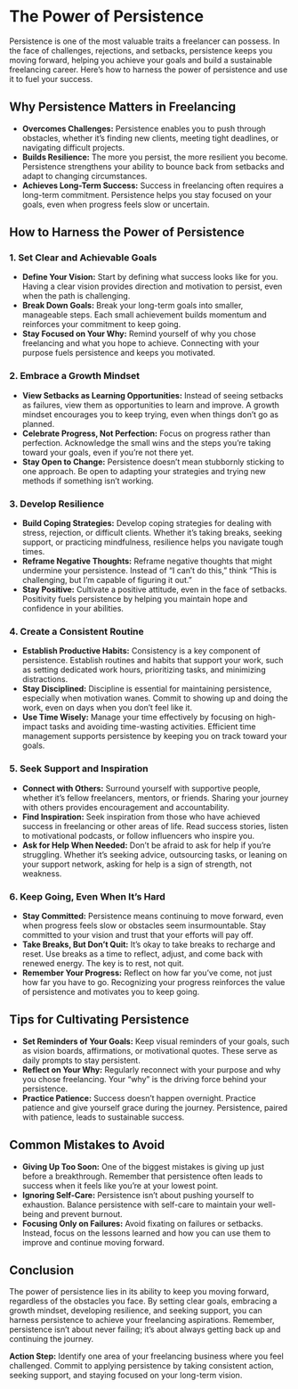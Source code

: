 # The Power of Persistence

Persistence is one of the most valuable traits a freelancer can possess. In the face of challenges, rejections, and setbacks, persistence keeps you moving forward, helping you achieve your goals and build a sustainable freelancing career. Here’s how to harness the power of persistence and use it to fuel your success.

## Why Persistence Matters in Freelancing

- **Overcomes Challenges:** Persistence enables you to push through obstacles, whether it’s finding new clients, meeting tight deadlines, or navigating difficult projects.
- **Builds Resilience:** The more you persist, the more resilient you become. Persistence strengthens your ability to bounce back from setbacks and adapt to changing circumstances.
- **Achieves Long-Term Success:** Success in freelancing often requires a long-term commitment. Persistence helps you stay focused on your goals, even when progress feels slow or uncertain.

## How to Harness the Power of Persistence

### 1. **Set Clear and Achievable Goals**

- **Define Your Vision:** Start by defining what success looks like for you. Having a clear vision provides direction and motivation to persist, even when the path is challenging.
- **Break Down Goals:** Break your long-term goals into smaller, manageable steps. Each small achievement builds momentum and reinforces your commitment to keep going.
- **Stay Focused on Your Why:** Remind yourself of why you chose freelancing and what you hope to achieve. Connecting with your purpose fuels persistence and keeps you motivated.

### 2. **Embrace a Growth Mindset**

- **View Setbacks as Learning Opportunities:** Instead of seeing setbacks as failures, view them as opportunities to learn and improve. A growth mindset encourages you to keep trying, even when things don’t go as planned.
- **Celebrate Progress, Not Perfection:** Focus on progress rather than perfection. Acknowledge the small wins and the steps you’re taking toward your goals, even if you’re not there yet.
- **Stay Open to Change:** Persistence doesn’t mean stubbornly sticking to one approach. Be open to adapting your strategies and trying new methods if something isn’t working.

### 3. **Develop Resilience**

- **Build Coping Strategies:** Develop coping strategies for dealing with stress, rejection, or difficult clients. Whether it’s taking breaks, seeking support, or practicing mindfulness, resilience helps you navigate tough times.
- **Reframe Negative Thoughts:** Reframe negative thoughts that might undermine your persistence. Instead of “I can’t do this,” think “This is challenging, but I’m capable of figuring it out.”
- **Stay Positive:** Cultivate a positive attitude, even in the face of setbacks. Positivity fuels persistence by helping you maintain hope and confidence in your abilities.

### 4. **Create a Consistent Routine**

- **Establish Productive Habits:** Consistency is a key component of persistence. Establish routines and habits that support your work, such as setting dedicated work hours, prioritizing tasks, and minimizing distractions.
- **Stay Disciplined:** Discipline is essential for maintaining persistence, especially when motivation wanes. Commit to showing up and doing the work, even on days when you don’t feel like it.
- **Use Time Wisely:** Manage your time effectively by focusing on high-impact tasks and avoiding time-wasting activities. Efficient time management supports persistence by keeping you on track toward your goals.

### 5. **Seek Support and Inspiration**

- **Connect with Others:** Surround yourself with supportive people, whether it’s fellow freelancers, mentors, or friends. Sharing your journey with others provides encouragement and accountability.
- **Find Inspiration:** Seek inspiration from those who have achieved success in freelancing or other areas of life. Read success stories, listen to motivational podcasts, or follow influencers who inspire you.
- **Ask for Help When Needed:** Don’t be afraid to ask for help if you’re struggling. Whether it’s seeking advice, outsourcing tasks, or leaning on your support network, asking for help is a sign of strength, not weakness.

### 6. **Keep Going, Even When It’s Hard**

- **Stay Committed:** Persistence means continuing to move forward, even when progress feels slow or obstacles seem insurmountable. Stay committed to your vision and trust that your efforts will pay off.
- **Take Breaks, But Don’t Quit:** It’s okay to take breaks to recharge and reset. Use breaks as a time to reflect, adjust, and come back with renewed energy. The key is to rest, not quit.
- **Remember Your Progress:** Reflect on how far you’ve come, not just how far you have to go. Recognizing your progress reinforces the value of persistence and motivates you to keep going.

## Tips for Cultivating Persistence

- **Set Reminders of Your Goals:** Keep visual reminders of your goals, such as vision boards, affirmations, or motivational quotes. These serve as daily prompts to stay persistent.
- **Reflect on Your Why:** Regularly reconnect with your purpose and why you chose freelancing. Your “why” is the driving force behind your persistence.
- **Practice Patience:** Success doesn’t happen overnight. Practice patience and give yourself grace during the journey. Persistence, paired with patience, leads to sustainable success.

## Common Mistakes to Avoid

- **Giving Up Too Soon:** One of the biggest mistakes is giving up just before a breakthrough. Remember that persistence often leads to success when it feels like you’re at your lowest point.
- **Ignoring Self-Care:** Persistence isn’t about pushing yourself to exhaustion. Balance persistence with self-care to maintain your well-being and prevent burnout.
- **Focusing Only on Failures:** Avoid fixating on failures or setbacks. Instead, focus on the lessons learned and how you can use them to improve and continue moving forward.

## Conclusion

The power of persistence lies in its ability to keep you moving forward, regardless of the obstacles you face. By setting clear goals, embracing a growth mindset, developing resilience, and seeking support, you can harness persistence to achieve your freelancing aspirations. Remember, persistence isn’t about never failing; it’s about always getting back up and continuing the journey.

**Action Step:** Identify one area of your freelancing business where you feel challenged. Commit to applying persistence by taking consistent action, seeking support, and staying focused on your long-term vision.
